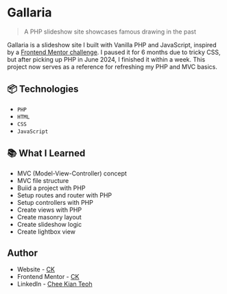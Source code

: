 # Gallaria

> A PHP slideshow site showcases famous drawing in the past

Gallaria is a slideshow site I built with Vanilla PHP and JavaScript, inspired by a [Frontend Mentor challenge](https://www.frontendmentor.io/challenges/galleria-slideshow-site-tEA4pwsa6). I paused it for 6 months due to tricky CSS, but after picking up PHP in June 2024, I finished it within a week. This project now serves as a reference for refreshing my PHP and MVC basics.

## 📦 Technologies

-   <code>PHP</code>
-   <code>HTML</code>
-   <code>CSS</code>
-   <code>JavaScript</code>

## 📚 What I Learned

- MVC (Model-View-Controller) concept
- MVC file structure
- Buiid a project with PHP
- Setup routes and router with PHP
- Setup controllers with PHP
- Create views with PHP
- Create masonry layout
- Create slideshow logic
- Create lightbox view


## Author

- Website - [CK](https://cheekianteoh.me/)
- Frontend Mentor - [CK](https://www.frontendmentor.io/challenges/galleria-slideshow-site-tEA4pwsa6)
- LinkedIn - [Chee Kian Teoh](https://www.linkedin.com/in/cheekianteoh/)

